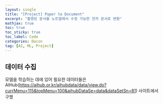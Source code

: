 ```yaml
---
layout: single
title: "[Project] Paper to Document"
excerpt: "촬영된 문서를 노트앱에서 수정 가능한 전자 문서로 변환"
mathjax: true
toc: true
toc_sticky: true
toc_label: Code
categories: Dacon
tag: [AI, ML, Project]
---
```



## 데이터 수집
모델을 학습하는 데에 있어 필요한 데이터들은 AIHub(https://aihub.or.kr/aihubdata/data/view.do?currMenu=115&topMenu=100&aihubDataSe=data&dataSetSn=81) 사이트에서 구했